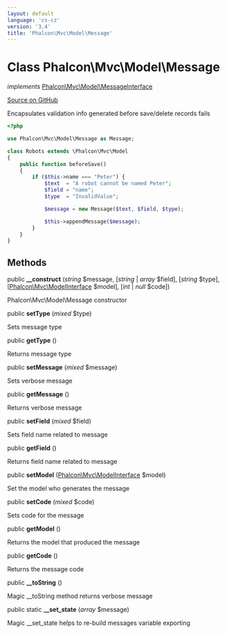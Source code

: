 ```yaml
---
layout: default
language: 'cs-cz'
version: '3.4'
title: 'Phalcon\Mvc\Model\Message'
---
```


# Class **Phalcon\Mvc\Model\Message**

*implements* [Phalcon\Mvc\Model\MessageInterface](/3.4/en/api/Phalcon_Mvc_Model_MessageInterface)

<a href="https://github.com/phalcon/cphalcon/tree/v3.4.0/phalcon/mvc/model/message.zep" class="btn btn-default btn-sm">Source on GitHub</a>

Encapsulates validation info generated before save/delete records fails

```php
<?php

use Phalcon\Mvc\Model\Message as Message;

class Robots extends \Phalcon\Mvc\Model
{
    public function beforeSave()
    {
        if ($this->name === "Peter") {
            $text  = "A robot cannot be named Peter";
            $field = "name";
            $type  = "InvalidValue";

            $message = new Message($text, $field, $type);

            $this->appendMessage($message);
        }
    }
}

```

## Methods

public **__construct** (*string* $message, [*string* | *array* $field], [*string* $type], [[Phalcon\Mvc\ModelInterface](/3.4/en/api/Phalcon_Mvc_ModelInterface) $model], [*int* | *null* $code])

Phalcon\Mvc\Model\Message constructor

public **setType** (*mixed* $type)

Sets message type

public **getType** ()

Returns message type

public **setMessage** (*mixed* $message)

Sets verbose message

public **getMessage** ()

Returns verbose message

public **setField** (*mixed* $field)

Sets field name related to message

public **getField** ()

Returns field name related to message

public **setModel** ([Phalcon\Mvc\ModelInterface](/3.4/en/api/Phalcon_Mvc_ModelInterface) $model)

Set the model who generates the message

public **setCode** (*mixed* $code)

Sets code for the message

public **getModel** ()

Returns the model that produced the message

public **getCode** ()

Returns the message code

public **__toString** ()

Magic __toString method returns verbose message

public static **__set_state** (*array* $message)

Magic __set_state helps to re-build messages variable exporting